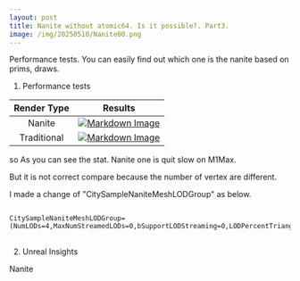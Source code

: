 ```yaml
---
layout: post
title: Nanite without atomic64. Is it possible?. Part3.
image: /img/20250510/Nanite00.png
---
```


Performance tests. You can easily find out which one is the nanite based on prims, draws.

1. Performance tests

|Render Type|Results|
|:---:|:---:|
|Nanite|[![Markdown Image](/img/20250510/Nanite00.png "Nanite")](https://interjh.github.io/img/20250510/Nanite00.png)|
|Traditional|[![Markdown Image](/img/20250510/Nanite01.png "Traditional")](https://interjh.github.io/img/20250510/Nanite01.png)|

so As you can see the stat. Nanite one is quit slow on M1Max.

But it is not correct compare because the number of vertex are different.

I made a change of "CitySampleNaniteMeshLODGroup" as below.

<pre>
<code>
CitySampleNaniteMeshLODGroup=(NumLODs=4,MaxNumStreamedLODs=0,bSupportLODStreaming=0,LODPercentTriangles=25.0)
</code>
</pre>

2. Unreal Insights

Nanite
